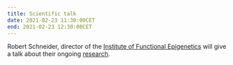 ```yaml
---
title: Scientific talk
date: 2021-02-23 11:30:00CET
end: 2021-02-23 12:30:00CET
---
```

Robert Schneider, director of the [Institute of Functional Epigenetics](https://www.helmholtz-muenchen.de/ife/index.html) will give a talk about their ongoing [research](https://www.helmholtz-muenchen.de/ife/research/index.html).
